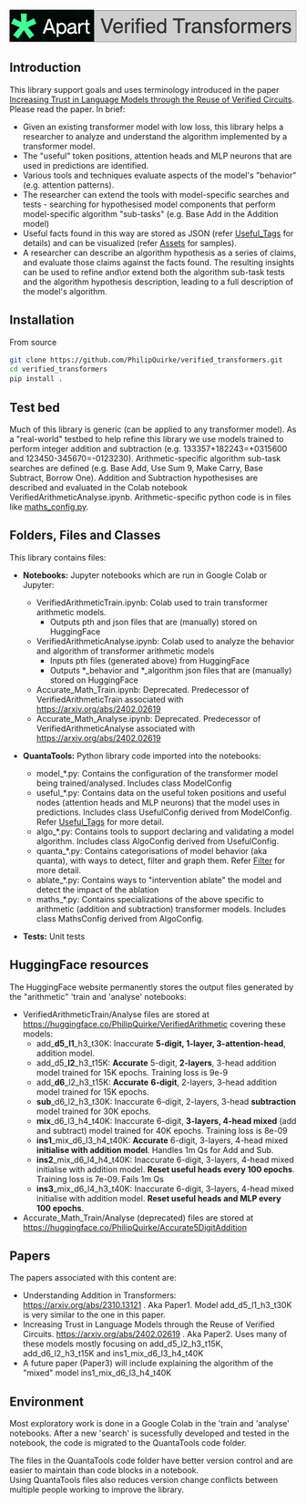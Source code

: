 <p align="center">
    <br>
    <img src="./assets/apart_banner.png" width="900"/>
    <br>
<p>

## Introduction
This library support goals and uses terminology introduced in the paper [Increasing Trust in Language Models through the Reuse of Verified Circuits](https://arxiv.org/abs/2402.02619). Please read the paper. In brief:
- Given an existing transformer model with low loss, this library helps a researcher to analyze and understand the algorithm implemented by a transformer model.
- The "useful" token positions, attention heads and MLP neurons that are used in predictions are identified.  
- Various tools and techniques evaluate aspects of the model's "behavior" (e.g. attention patterns).
- The researcher can extend the tools with model-specific searches and tests - searching for hypothesised model components that perform model-specific algorithm "sub-tasks" (e.g. Base Add in the Addition model)
- Useful facts found in this way are stored as JSON (refer [Useful_Tags](./useful_tags.md) for details) and can be visualized (refer [Assets](./Assets/"Assets") for samples).
- A researcher can describe an algorithm hypothesis as a series of claims, and evaluate those claims against the facts found. The resulting insights can be used to refine and\or extend both the algorithm sub-task tests and the algorithm hypothesis description, leading to a full description of the model's algorithm.

## Installation

From source

```bash
git clone https://github.com/PhilipQuirke/verified_transformers.git
cd verified_transformers
pip install .
```

## Test bed
Much of this library is generic (can be applied to any transformer model). As a "real-world" testbed to help refine this library we use models trained to perform integer addition and subtraction (e.g. 133357+182243=+0315600 and 123450-345670=-0123230). Arithmetic-specific algorithm sub-task searches are defined (e.g. Base Add, Use Sum 9, Make Carry, Base Subtract, Borrow One). Addition and Subtraction hypothesises are described and evaluated in the Colab notebook VerifiedArithmeticAnalyse.ipynb. Arithmetic-specific python code is in files like [maths_config.py](./QuantaTools/maths_config.py).   

## Folders, Files and Classes 
This library contains files:

- **Notebooks:** Jupyter notebooks which are run in Google Colab or Jupyter: 
  - VerifiedArithmeticTrain.ipynb: Colab used to train transformer arithmetic models. 
    - Outputs pth and json files that are (manually) stored on HuggingFace
  - VerifiedArithmeticAnalyse.ipynb: Colab used to analyze the behavior and algorithm of transformer arithmetic models
    - Inputs pth files (generated above) from HuggingFace
    - Outputs *_behavior and *_algorithm json files that are (manually) stored on HuggingFace 
  - Accurate_Math_Train.ipynb: Deprecated. Predecessor of VerifiedArithmeticTrain associated with https://arxiv.org/abs/2402.02619 
  - Accurate_Math_Analyse.ipynb: Deprecated. Predecessor of VerifiedArithmeticAnalyse associated with https://arxiv.org/abs/2402.02619

- **QuantaTools:** Python library code imported into the notebooks:
  - model_*.py: Contains the configuration of the transformer model being trained/analysed. Includes class ModelConfig 
  - useful_*.py: Contains data on the useful token positions and useful nodes (attention heads and MLP neurons) that the model uses in predictions. Includes class UsefulConfig derived from ModelConfig. Refer [Useful_Tags](./useful_tags.md) for more detail. 
  - algo_*.py: Contains tools to support declaring and validating a model algorithm. Includes class AlgoConfig derived from UsefulConfig.
  - quanta_*.py: Contains categorisations of model behavior (aka quanta), with ways to detect, filter and graph them. Refer [Filter](./filter.md) for more detail. 
  - ablate_*.py: Contains ways to "intervention ablate" the model and detect the impact of the ablation
  - maths_*.py: Contains specializations of the above specific to arithmetic (addition and subtraction) transformer models. Includes class MathsConfig derived from AlgoConfig.
          
- **Tests:** Unit tests 

## HuggingFace resources
The HuggingFace website permanently stores the output files generated by the "arithmetic" 'train and 'analyse' notebooks:
- VerifiedArithmeticTrain/Analyse files are stored at https://huggingface.co/PhilipQuirke/VerifiedArithmetic covering these models:
  - add_**d5_l1**_h3_t30K: Inaccurate **5-digit, 1-layer, 3-attention-head**, addition model. 
  - add_d5_**l2**_h3_t15K: **Accurate** 5-digit, **2-layers**, 3-head addition model trained for 15K epochs. Training loss is 9e-9
  - add_**d6**_l2_h3_t15K: **Accurate** **6-digit**, 2-layers, 3-head addition model trained for 15K epochs.  
  - **sub**_d6_l2_h3_t30K: Inaccurate 6-digit, 2-layers, 3-head **subtraction** model trained for 30K epochs.
  - **mix**_d6_l3_h4_t40K: Inaccurate 6-digit, **3-layers, 4-head mixed** (add and subtract) model trained for 40K epochs. Training loss is 8e-09
  - **ins1**_mix_d6_l3_h4_t40K: **Accurate** 6-digit, 3-layers, 4-head mixed **initialise with addition model**. Handles 1m Qs for Add and Sub. 
  - **ins2**_mix_d6_l4_h4_t40K: Inaccurate 6-digit, 3-layers, 4-head mixed initialise with addition model. **Reset useful heads every 100 epochs**. Training loss is 7e-09. Fails 1m Qs
  - **ins3**_mix_d6_l4_h3_t40K: Inaccurate 6-digit, 3-layers, 4-head mixed initialise with addition model. **Reset useful heads and MLP every 100 epochs**. 
- Accurate_Math_Train/Analyse (deprecated) files are stored at https://huggingface.co/PhilipQuirke/Accurate5DigitAddition

## Papers
The papers associated with this content are:
- Understanding Addition in Transformers: https://arxiv.org/abs/2310.13121 . Aka Paper1. Model add_d5_l1_h3_t30K is very similar to the one in this paper. 
- Increasing Trust in Language Models through the Reuse of Verified Circuits. https://arxiv.org/abs/2402.02619 . Aka Paper2. Uses many of these models mostly focusing on add_d5_l2_h3_t15K, add_d6_l2_h3_t15K and ins1_mix_d6_l3_h4_t40K
- A future paper (Paper3) will include explaining the algorithm of the "mixed" model ins1_mix_d6_l3_h4_t40K

## Environment
Most exploratory work is done in a Google Colab in the 'train and 'analyse' notebooks. 
After a new 'search' is sucessfully developed and tested in the notebook, the code is migrated to the QuantaTools code folder. 

The files in the QuantaTools code folder have better version control and are easier to maintain than code blocks in a notebook.  
Using QuantaTools files also reduces version change conflicts between multiple people working to improve the library.
